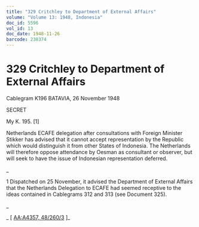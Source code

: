 ```yaml
---
title: "329 Critchley to Department of External Affairs"
volume: "Volume 13: 1948, Indonesia"
doc_id: 5596
vol_id: 13
doc_date: 1948-11-26
barcode: 238374
---
```


# 329 Critchley to Department of External Affairs

Cablegram K196 BATAVIA, 26 November 1948

SECRET

My K. 195. [1]

Netherlands ECAFE delegation after consultations with Foreign Minister Stikker has advised that it cannot accept representation by the Republic which would distinguish it from other States of Indonesia. The Netherlands will therefore oppose attendance by Oesman as consultant or observer, but will seek to have the issue of Indonesian representation deferred.

_

1 Dispatched on 25 November, it advised the Department of External Affairs that the Netherlands Delegation to ECAFE had seemed receptive to the ideas contained in Cablegrams 312 and 313 (see Document 325).

_

_ [ [AA:A4357, 48/260/3](http://www.naa.gov.au/cgi-bin/Search?O=I&Number=238374) ]_
